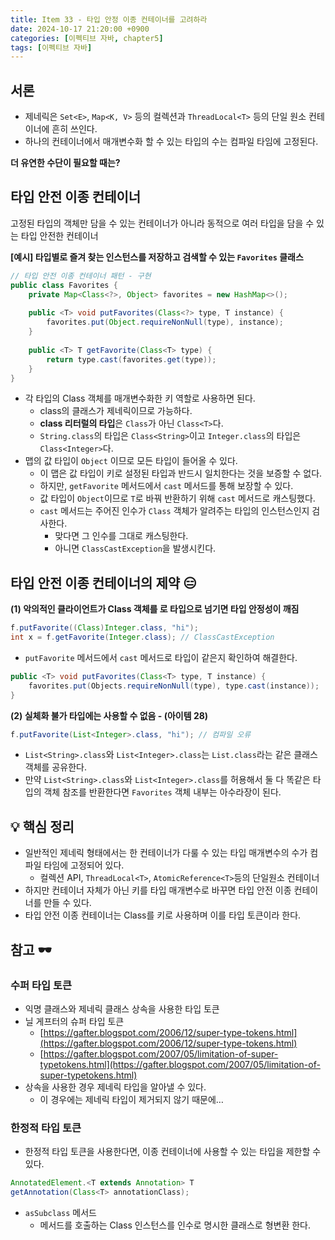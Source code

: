 ```yaml
---
title: Item 33 - 타입 안정 이종 컨테이너를 고려하라
date: 2024-10-17 21:20:00 +0900
categories: [이펙티브 자바, chapter5]
tags: [이펙티브 자바]
---
```


## **서론**
- 제네릭은 `Set<E>`, `Map<K, V>` 등의 컬렉션과 `ThreadLocal<T>` 등의 단일 원소 컨테이너에 흔히 쓰인다.
- 하나의 컨테이너에서 매개변수화 할 수 있는 타입의 수는 컴파일 타임에 고정된다.

**더 유연한 수단이 필요할 때는?**

## **타입 안전 이종 컨테이너**
고정된 타입의 객체만 담을 수 있는 컨테이너가 아니라 동적으로 여러 타입을 담을 수 있는 타입 안전한 컨테이너


**[예시] 타입별로 즐겨 찾는 인스턴스를 저장하고 검색할 수 있는 `Favorites` 클래스**

```java
// 타입 안전 이종 컨테이너 패턴 - 구현
public class Favorites {
    private Map<Class<?>, Object> favorites = new HashMap<>();
    
    public <T> void putFavorites(Class<?> type, T instance) {
        favorites.put(Object.requireNonNull(type), instance);
    }
	
    public <T> T getFavorite(Class<T> type) {
        return type.cast(favorites.get(type));
    }
}
```
- 각 타입의 Class 객체를 매개변수화한 키 역할로 사용하면 된다.
    - class의 클래스가 제네릭이므로 가능하다.
    - **class 리터럴의 타입**은 `Class`가 아닌 `Class<T>`다.
    - `String.class`의 타입은 `Class<String>`이고 `Integer.class`의 타입은 `Class<Integer>`다.
- 맵의 값 타입이 `Object` 이므로 모든 타입이 들어올 수 있다.
    - 이 맵은 값 타입이 키로 설정된 타입과 반드시 일치한다는 것을 보증할 수 없다.
    - 하지만, `getFavorite` 메서드에서 `cast` 메서드를 통해 보장할 수 있다.
    - 값 타입이 `Object`이므로 `T`로 바꿔 반환하기 위해 `cast` 메서드로 캐스팅했다.
    - `cast` 메서드는 주어진 인수가 `Class` 객체가 알려주는 타입의 인스턴스인지 검사한다.
        - 맞다면 그 인수를 그대로 캐스팅한다.
        - 아니면 `ClassCastException`을 발생시킨다.

## **타입 안전 이종 컨테이너의 제약 😑**

**(1) 악의적인 클라이언트가 Class 객체를 로 타입으로 넘기면 타입 안정성이 깨짐**
```java
f.putFavorite((Class)Integer.class, "hi");
int x = f.getFavorite(Integer.class); // ClassCastException
```
- `putFavorite` 메서드에서 `cast` 메서드로 타입이 같은지 확인하여 해결한다.

```java
public <T> void putFavorites(Class<T> type, T instance) {
    favorites.put(Objects.requireNonNull(type), type.cast(instance));
}
```


**(2) 실체화 불가 타입에는 사용할 수 없음 - (아이템 28)**
```java
f.putFavorite(List<Integer>.class, "hi"); // 컴파일 오류
```
- `List<String>.class`와 `List<Integer>.class`는 `List.class`라는 같은 클래스 객체를 공유한다.
- 만약 `List<String>.class`와 `List<Integer>.class`를 허용해서 둘 다 똑같은 타입의 객체 참조를 반환한다면 `Favorites` 객체 내부는 아수라장이 된다.


## **💡 핵심 정리**
- 일반적인 제네릭 형태에서는 한 컨테이너가 다룰 수 있는 타입 매개변수의 수가 컴파일 타임에 고정되어 있다.
    - 컬렉션 API, `ThreadLocal<T>`, `AtomicReference<T>`등의 단일원소 컨테이너
- 하지만 컨테이너 자체가 아닌 키를 타입 매개변수로 바꾸면 타입 안전 이종 컨테이너를 만들 수 있다.
- 타입 안전 이종 컨테이너는 Class를 키로 사용하며 이를 타입 토큰이라 한다.


## **참고 🕶️**

### **수퍼 타입 토큰**
- 익명 클래스와 제네릭 클래스 상속을 사용한 타입 토큰
- 닐 게프터의 슈퍼 타입 토큰
    - [https://gafter.blogspot.com/2006/12/super-type-tokens.html](https://gafter.blogspot.com/2006/12/super-type-tokens.html)
    - [https://gafter.blogspot.com/2007/05/limitation-of-super-typetokens.html](https://gafter.blogspot.com/2007/05/limitation-of-super-typetokens.html)
- 상속을 사용한 경우 제네릭 타입을 알아낼 수 있다.
    - 이 경우에는 제네릭 타입이 제거되지 않기 때문에…

### **한정적 타입 토큰**
- 한정적 타입 토큰을 사용한다면, 이종 컨테이너에 사용할 수 있는 타입을 제한할 수 있다.
```java
AnnotatedElement.<T extends Annotation> T
getAnnotation(Class<T> annotationClass);
```

- `asSubclass` 메서드
    - 메서드를 호출하는 Class 인스턴스를 인수로 명시한 클래스로 형변환 한다.
